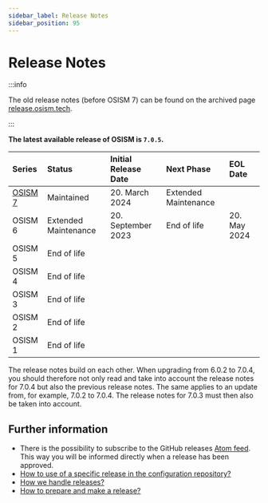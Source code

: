 ```yaml
---
sidebar_label: Release Notes
sidebar_position: 95
---
```


# Release Notes

:::info

The old release notes (before OSISM 7) can be found on the archived page
[release.osism.tech](https://release.osism.tech).

:::

**The latest available release of OSISM is `7.0.5`.**

| Series               | Status               | Initial Release Date | Next Phase           | EOL Date     |
|:---------------------|:---------------------|:---------------------|:---------------------|:-------------|
| [OSISM 7](./osism-7) | Maintained           | 20. March 2024       | Extended Maintenance |              |
| OSISM 6              | Extended Maintenance | 20. September 2023   | End of life          | 20. May 2024 |
| OSISM 5              | End of life          |                      |                      |              |
| OSISM 4              | End of life          |                      |                      |              |
| OSISM 3              | End of life          |                      |                      |              |
| OSISM 2              | End of life          |                      |                      |              |
| OSISM 1              | End of life          |                      |                      |              |

The release notes build on each other. When upgrading from 6.0.2 to 7.0.4, you should
therefore not only read and take into account the release notes for 7.0.4 but also the
previous release notes. The same applies to an update from, for example, 7.0.2 to 7.0.4.
The release notes for 7.0.3 must then also be taken into account.

## Further information

* There is the possibility to subscribe to the GitHub releases [Atom feed](https://github.com/osism/release/releases.atom).
  This way you will be informed directly when a release has been approved.
* [How to use of a specific release in the configuration repository?](https://osism.tech/docs/guides/configuration-guide/manager#stable-release)
* [How we handle releases?](https://osism.tech/docs/guides/other-guides/developer-guide/releases#how-we-handle-releases)
* [How to prepare and make a release?](https://osism.tech/docs/guides/other-guides/developer-guide/releases#how-to-make-a-release)
